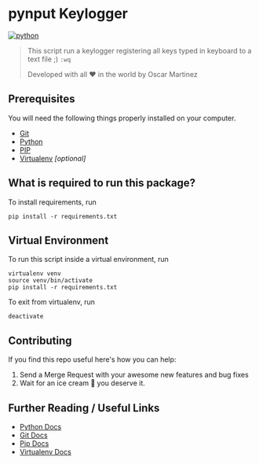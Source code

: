 # pynput Keylogger

[![python](https://img.shields.io/badge/python-v2.7.X-5C4EE5.svg)](https://www.python.org)

>This script run a keylogger registering all keys typed in keyboard to a text file ;) `:wq`
>
>Developed with all :heart: in the world by Oscar Martinez

## Prerequisites

You will need the following things properly installed on your computer.

* [Git](http://git-scm.com/)
* [Python](https://www.python.org)
* [PIP](https://pypi.org/project/pip/)
* [Virtualenv](https://virtualenv.pypa.io/en/stable/) *[optional]*

## What is required to run this package?

To install requirements, run

```
pip install -r requirements.txt
```

## Virtual Environment

To run this script inside a virtual environment, run

```
virtualenv venv
source venv/bin/activate
pip install -r requirements.txt
```

To exit from virtualenv, run

```
deactivate
```

## Contributing

If you find this repo useful here's how you can help:

1. Send a Merge Request with your awesome new features and bug fixes
2. Wait for an ice cream :icecream: you deserve it.

## Further Reading / Useful Links

* [Python Docs](https://docs.python.org/2/index.html)
* [Git Docs](https://git-scm.com/doc)
* [Pip Docs](https://pip.pypa.io/en/stable/)
* [Virtualenv Docs](https://pypi.org/project/virtualenv/)